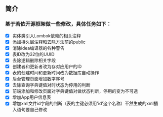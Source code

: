 ## 简介

### 基于若依开源框架做一些修改，具体任务如下：
- [X] 实体类引入Lombok依赖的相关注释
- [X] 添加持久层注释和去除方法前的public
- [X] 消除idea编译器的各种警告
- [X] 表ID改为32位的UUID
- [X] 去除逻辑删除相关字段
- [X] 创建者和更新者改为存对应用户的ID
- [X] 表的创建时间和更新时间改为数据库自动操作
- [X] 后台管理页面增加数字序号
- [X] 去除查询字典键值对时状态为停用的判断
- [X] 前端添加和修改页面对字典键值对做状态判断，停用的变为不可选
- [X] 增加App用户信息表
- [X] 增加xml文件id字段的判断（表的主键必须用'id'这个名称）不然生成的xml插入语句要自己修改